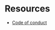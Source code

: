 # Resources

- [Code of conduct](https://github.com/design-tokens/community-group/blob/main/CODE_OF_CONDUCT.md)

